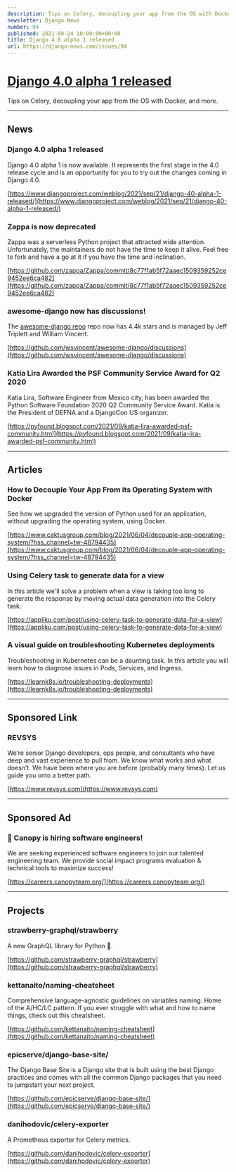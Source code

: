 ```yaml
---
description: Tips on Celery, decoupling your app from the OS with Docker, and more.
newsletter: Django News
number: 94
published: 2021-09-24 10:00:00+00:00
title: Django 4.0 alpha 1 released
url: https://django-news.com/issues/94
---
```


# [Django 4.0 alpha 1 released](https://django-news.com/issues/94)

Tips on Celery, decoupling your app from the OS with Docker, and more.

----

## News

### Django 4.0 alpha 1 released

<p>Django 4.0 alpha 1 is now available. It represents the first stage in the 4.0 release cycle and is an opportunity for you to try out the changes coming in Django 4.0.</p>

[https://www.djangoproject.com/weblog/2021/sep/21/django-40-alpha-1-released/](https://www.djangoproject.com/weblog/2021/sep/21/django-40-alpha-1-released/)

### Zappa is now deprecated

<p>Zappa was a serverless Python project that attracted wide attention. Unfortunately, the maintainers do not have the time to keep it alive. Feel free to fork and have a go at it if you have the time and inclination.</p>

[https://github.com/zappa/Zappa/commit/8c77f1ab5f72aaec1509359252ce9452ee6ca482](https://github.com/zappa/Zappa/commit/8c77f1ab5f72aaec1509359252ce9452ee6ca482)

### awesome-django now has discussions!

<p>The <a href="https://cur.at/y0Fslj5">awesome-django repo</a> repo now has 4.4k stars and is managed by Jeff Triplett and William Vincent.</p>

[https://github.com/wsvincent/awesome-django/discussions](https://github.com/wsvincent/awesome-django/discussions)

### Katia Lira Awarded the PSF Community Service Award for Q2 2020

<p>Katia Lira, Software Engineer from Mexico city, has been awarded the Python Software Foundation 2020 Q2 Community Service Award. Katia is the President of DEFNA and a DjangoCon US organizer.</p>

[https://pyfound.blogspot.com/2021/09/katia-lira-awarded-psf-community.html](https://pyfound.blogspot.com/2021/09/katia-lira-awarded-psf-community.html)

----

## Articles

### How to Decouple Your App From its Operating System with Docker

<p>See how we upgraded the version of Python used for an application, without upgrading the operating system, using Docker.</p>

[https://www.caktusgroup.com/blog/2021/06/04/decouple-app-operating-system/?hss_channel=tw-48794435](https://www.caktusgroup.com/blog/2021/06/04/decouple-app-operating-system/?hss_channel=tw-48794435)

### Using Celery task to generate data for a view

<p>In this article we'll solve a problem when a view is taking too long to generate the response by moving actual data generation into the Celery task.</p>

[https://appliku.com/post/using-celery-task-to-generate-data-for-a-view](https://appliku.com/post/using-celery-task-to-generate-data-for-a-view)

### A visual guide on troubleshooting Kubernetes deployments

<p>Troubleshooting in Kubernetes can be a daunting task. In this article you will learn how to diagnose issues in Pods, Services, and Ingress.</p>

[https://learnk8s.io/troubleshooting-deployments](https://learnk8s.io/troubleshooting-deployments)

----

## Sponsored Link

### REVSYS

<p>We’re senior Django developers, ops people, and consultants who have deep and vast experience to pull from. We know what works and what doesn’t. We have been where you are before (probably many times). Let us guide you onto a better path.</p>

[https://www.revsys.com](https://www.revsys.com)

----

## Sponsored Ad

### 💼 Canopy is hiring software engineers!

<p>We are seeking experienced software engineers to join our talented engineering team. We provide social impact programs evaluation &amp; technical tools to maximize success!</p>

[https://careers.canopyteam.org/](https://careers.canopyteam.org/)

----

## Projects

### strawberry-graphql/strawberry

<p>A new GraphQL library for Python 🍓.</p>

[https://github.com/strawberry-graphql/strawberry](https://github.com/strawberry-graphql/strawberry)

### kettanaito/naming-cheatsheet

<p>Comprehensive language-agnostic guidelines on variables naming. Home of the A/HC/LC pattern.  If you ever struggle with what and how to name things, check out this cheatsheet.</p>

[https://github.com/kettanaito/naming-cheatsheet](https://github.com/kettanaito/naming-cheatsheet)

### epicserve/django-base-site/

<p>The Django Base Site is a Django site that is built using the best Django practices and comes with all the common Django packages that you need to jumpstart your next project.</p>

[https://github.com/epicserve/django-base-site/](https://github.com/epicserve/django-base-site/)

### danihodovic/celery-exporter

<p>A Prometheus exporter for Celery metrics.</p>

[https://github.com/danihodovic/celery-exporter](https://github.com/danihodovic/celery-exporter)